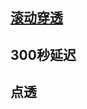 ## [滚动穿透](https://github.com/dsky1990/frontend-interview/wiki/%E7%A7%BB%E5%8A%A8%E7%AB%AF%E5%BC%B9%E7%AA%97%E6%BB%91%E5%8A%A8%E7%A9%BF%E9%80%8F)

## 300秒延迟

## 点透
